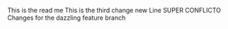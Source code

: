 This is the read me
This is the third change
new Line
SUPER CONFLICTO Changes for the dazzling feature branch
